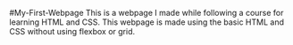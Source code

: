 #My-First-Webpage
This is a webpage I made while following a course for learning HTML and CSS.
This webpage is made using the basic HTML and CSS without using flexbox or grid.